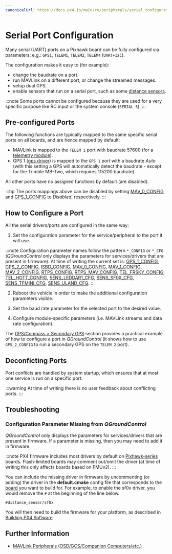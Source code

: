```yaml
---
canonicalUrl: https://docs.px4.io/main/ru/peripherals/serial_configuration
---
```


# Serial Port Configuration

Many serial (UART) ports on a Pixhawk board can be fully configured via parameters: e.g.: `GPS1`, `TELEM1`, `TELEM2`, `TELEM4` (`UART+I2C`).

The configuration makes it easy to (for example):

* change the baudrate on a port.
* run MAVLink on a different port, or change the streamed messages.
* setup dual GPS.
* enable sensors that run on a serial port, such as some [distance sensors](../sensor/rangefinders.md).

:::note
Some ports cannot be configured because they are used for a very specific purpose like RC input or the system console (`SERIAL 5`).
:::

<span id="default_port_mapping"></span>

## Pre-configured Ports

The following functions are typically mapped to the same specific serial ports on all boards, and are hence mapped by default:

* MAVLink is mapped to the `TELEM 1` port with baudrate 57600 (for a [telemetry module](../telemetry/README.md)).
* GPS 1 ([gps driver](../modules/modules_driver.md#gps)) is mapped to the `GPS 1` port with a baudrate *Auto* (with this setting a GPS will automatically detect the baudrate - except for the Trimble MB-Two, which requires 115200 baudrate).

All other ports have no assigned functions by default (are disabled).

:::tip
The ports mappings above can be disabled by setting [MAV_0_CONFIG](../advanced_config/parameter_reference.md#MAV_0_CONFIG) and [GPS_1_CONFIG](../advanced_config/parameter_reference.md#GPS_1_CONFIG) to *Disabled*, respectively.
:::

## How to Configure a Port

All the serial drivers/ports are configured in the same way:

1. Set the configuration parameter for the service/peripheral to the port it will use.
    
:::note
Configuration parameter names follow the pattern `*_CONFIG` or `*_CFG` (*QGroundControl* only displays the parameters for services/drivers that are present in firmware). At time of writing the current set is: [GPS_1_CONFIG](../advanced_config/parameter_reference.md#GPS_1_CONFIG), [GPS_2_CONFIG](../advanced_config/parameter_reference.md#GPS_2_CONFIG), [ISBD_CONFIG](../advanced_config/parameter_reference.md#ISBD_CONFIG), [MAV_0_CONFIG](../advanced_config/parameter_reference.md#MAV_0_CONFIG), [MAV_1_CONFIG](../advanced_config/parameter_reference.md#MAV_1_CONFIG), [MAV_2_CONFIG](../advanced_config/parameter_reference.md#MAV_2_CONFIG), [RTPS_CONFIG](../advanced_config/parameter_reference.md#RTPS_CONFIG), [RTPS_MAV_CONFIG](../advanced_config/parameter_reference.md#RTPS_MAV_CONFIG), [TEL_FRSKY_CONFIG](../advanced_config/parameter_reference.md#TEL_FRSKY_CONFIG), [TEL_HOTT_CONFIG](../advanced_config/parameter_reference.md#TEL_HOTT_CONFIG), [SENS_LEDDAR1_CFG](../advanced_config/parameter_reference.md#SENS_LEDDAR1_CFG), [SENS_SF0X_CFG](../advanced_config/parameter_reference.md#SENS_SF0X_CFG), [SENS_TFMINI_CFG](../advanced_config/parameter_reference.md#SENS_TFMINI_CFG), [SENS_ULAND_CFG](../advanced_config/parameter_reference.md#SENS_ULAND_CFG).
:::

2. Reboot the vehicle in order to make the additional configuration parameters visible.

3. Set the baud rate parameter for the selected port to the desired value.
4. Configure module-specific parameters (i.e. MAVLink streams and data rate configuration).

The [GPS/Compass > Secondary GPS](../gps_compass/README.md#dual_gps) section provides a practical example of how to configure a port in *QGroundControl* (it shows how to use `GPS_2_CONFIG` to run a secondary GPS on the `TELEM 2` port).

## Deconficting Ports

Port conflicts are handled by system startup, which ensures that at most one service is run on a specific port.

:::warning
At time of writing there is no user feedback about conflicting ports.
:::

## Troubleshooting

<span id="parameter_not_in_firmware"></span>

### Configuration Parameter Missing from *QGroundControl*

*QGroundControl* only displays the parameters for services/drivers that are present in firmware. If a parameter is missing, then you may need to add it in firmware.

:::note PX4 firmware includes most drivers by default on [Pixhawk-series](../flight_controller/pixhawk_series.md) boards. Flash-limited boards may comment out/omit the driver (at time of writing this only affects boards based on FMUv2).
:::

You can include the missing driver in firmware by uncommenting (or adding) the driver in the **default.cmake** config file that corresponds to the [board](https://github.com/PX4/PX4-Autopilot/tree/master/boards/px4) you want to build for. For example, to enable the sf0x driver, you would remove the `#` at the beginning of the line below.

    #distance_sensor/sf0x
    

You will then need to build the firmware for your platform, as described in [Building PX4 Software](../dev_setup/building_px4.md).

## Further Information

* [MAVLink Peripherals (OSD/GCS/Companion Computers/etc.)](../peripherals/mavlink_peripherals.md)